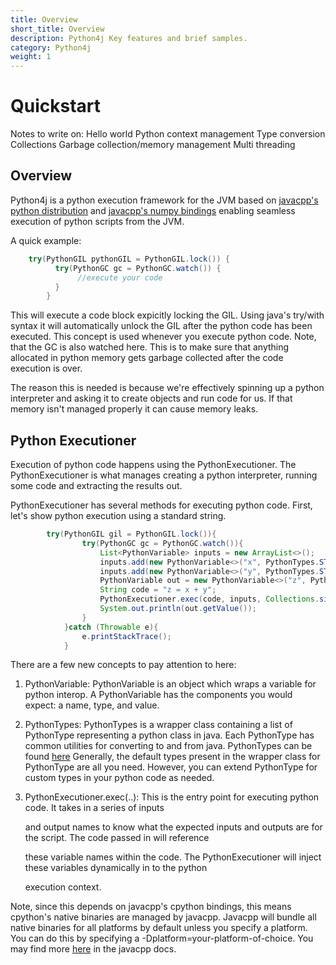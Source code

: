 ```yaml
---
title: Overview
short_title: Overview
description: Python4j Key features and brief samples.
category: Python4j
weight: 1
---
```


# Quickstart

Notes to write on: Hello world Python context management Type conversion Collections Garbage collection/memory management Multi threading

## Overview

Python4j is a python execution framework for the JVM based on [javacpp's python distribution](https://github.com/bytedeco/javacpp-presets/tree/master/cpython) and [javacpp's numpy bindings](https://github.com/bytedeco/javacpp-presets/tree/master/numpy) enabling seamless execution of python scripts from the JVM.

A quick example:

```java
    try(PythonGIL pythonGIL = PythonGIL.lock()) {
          try(PythonGC gc = PythonGC.watch()) {
               //execute your code
          }
        }
```

This will execute a code block expicitly locking the GIL. Using java's try/with syntax it will automatically unlock the GIL after the python code has been executed. This concept is used whenever you execute python code. Note, that the GC is also watched here. This is to make sure that anything allocated in python memory gets garbage collected after the code execution is over.

The reason this is needed is because we're effectively spinning up a python interpreter and asking it to create objects and run code for us. If that memory isn't managed properly it can cause memory leaks.

## Python Executioner

Execution of python code happens using the PythonExecutioner. The PythonExecutioner is what manages creating a python interpreter, running some code and extracting the results out.

PythonExecutioner has several methods for executing python code. First, let's show python execution using a standard string.

```java
        try(PythonGIL gil = PythonGIL.lock()){
                try(PythonGC gc = PythonGC.watch()){
                    List<PythonVariable> inputs = new ArrayList<>();
                    inputs.add(new PythonVariable<>("x", PythonTypes.STR, "Hello "));
                    inputs.add(new PythonVariable<>("y", PythonTypes.STR, "World"));
                    PythonVariable out = new PythonVariable<>("z", PythonTypes.STR);
                    String code = "z = x + y";
                    PythonExecutioner.exec(code, inputs, Collections.singletonList(out));
                    System.out.println(out.getValue());
                }
            }catch (Throwable e){
                e.printStackTrace();
            }
```

There are a few new concepts to pay attention to here:

1. PythonVariable: PythonVariable is an object which wraps a variable for python interop. A PythonVariable has the components you would expect: a name, type, and value.
2. PythonTypes: PythonTypes is a wrapper class containing a list of PythonType representing a python class in java. Each PythonType has common utilities for converting to and from java. PythonTypes can be found [here](https://github.com/eclipse/deeplearning4j/blob/%20c715aea405980eb043420af86c671032bbb78ec6/python4j/python4j-core/src/main/java/org/nd4j/python4j/PythonTypes.java) Generally, the default types present in the wrapper class for PythonType are all you need. However, you can extend PythonType for custom types in your python code as needed.
3. PythonExecutioner.exec\(..\): This is the entry point for executing python code.  It takes in a series of inputs

   and output names to know what the expected inputs and outputs are for the script. The code passed in will reference

   these variable names within the code. The PythonExecutioner will inject these variables dynamically in to the python

   execution context.

Note, since this depends on javacpp's cpython bindings, this means cpython's native binaries are managed by javacpp. Javacpp will bundle all native binaries for all platforms by default unless you specify a platform. You can do this by specifying a -Dplatform=your-platform-of-choice. You may find more [here](https://github.com/bytedeco/javacpp-presets/wiki/Reducing-the-Number-of-Dependencies) in the javacpp docs.

